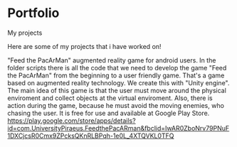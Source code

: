 # Portfolio
My projects

Here are some of my projects that i have worked on!

"Feed the PacArMan" augmented reality game for android users.
In the folder scripts there is all the code that we need to develop the game "Feed the PacArMan" from the beginning to a user friendly game.
That's a game based on augmented reality technology. We create this with "Unity engine".
The main idea of this game is that the user must move around the physical enviroment and collect objects at the virtual enviroment. Also, there is action during the game, because he must avoid the moving enemies, who chasing the user. 
It is free for use and available at Google Play Store.
https://play.google.com/store/apps/details?id=com.UniversityPiraeus.FeedthePacARman&fbclid=IwAR0ZboNrv79PNuF1DXCjcsR0Cmx9ZPcksQKnRLBPqh-1e0L_4XTQVKL0TFQ
